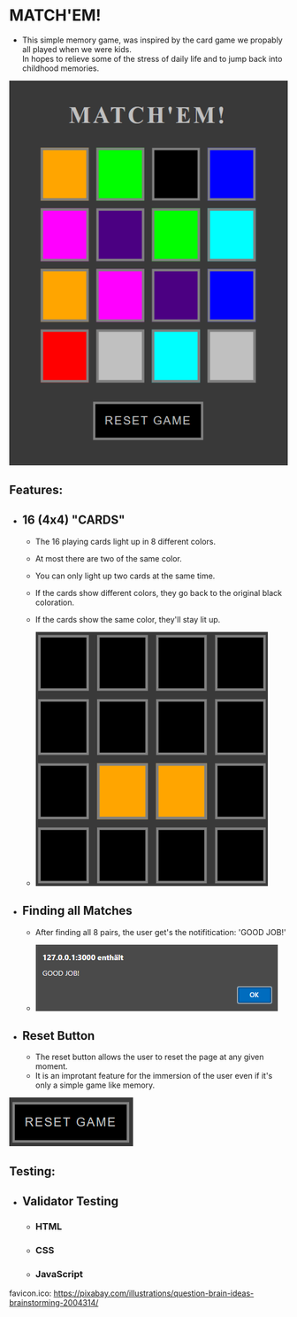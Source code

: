 # MATCH'EM!

- This simple memory game, was inspired by the card game we propably all played when we were kids. <br>
  In hopes to relieve some of the stress of daily life and to jump back into childhood memories.

![P2_Memory](assets/images/P2_Memory.png)

## Features:

- ## 16 (4x4) "CARDS"

  - The 16 playing cards light up in 8 different colors.
  - At most there are two of the same color.
  - You can only light up two cards at the same time.
  - If the cards show different colors, they go back to the original black coloration.
  - If the cards show the same color, they'll stay lit up.<br>

  - ![P2_16_cards.png](assets/images/P2_16_cards.png)

- ## Finding all Matches

  - After finding all 8 pairs, the user get's the notifitication: 'GOOD JOB!'

  - ![P2_Winner.png](assets/images/P2_Winner.png)

- ## Reset Button

  - The reset button allows the user to reset the page at any given moment.
  - It is an improtant feature for the immersion of the user even if it's only a simple game like memory.

![P2_reset_button.png](assets/images/P2_reset_button.png)

## Testing:
- ## Validator Testing

  - ### HTML

  - ### CSS
  
  - ### JavaScript


favicon.ico: https://pixabay.com/illustrations/question-brain-ideas-brainstorming-2004314/
